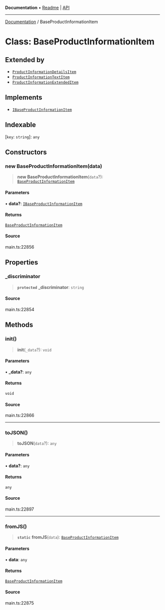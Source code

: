 **Documentation** • [Readme](../README.md) \| [API](../globals.md)

***

[Documentation](../README.md) / BaseProductInformationItem

# Class: BaseProductInformationItem

## Extended by

- [`ProductInformationDetailsItem`](ProductInformationDetailsItem.md)
- [`ProductInformationTextItem`](ProductInformationTextItem.md)
- [`ProductInformationExtendedItem`](ProductInformationExtendedItem.md)

## Implements

- [`IBaseProductInformationItem`](../interfaces/IBaseProductInformationItem.md)

## Indexable

 \[`key`: `string`\]: `any`

## Constructors

### new BaseProductInformationItem(data)

> **new BaseProductInformationItem**(`data`?): [`BaseProductInformationItem`](BaseProductInformationItem.md)

#### Parameters

• **data?**: [`IBaseProductInformationItem`](../interfaces/IBaseProductInformationItem.md)

#### Returns

[`BaseProductInformationItem`](BaseProductInformationItem.md)

#### Source

main.ts:22856

## Properties

### \_discriminator

> **`protected`** **\_discriminator**: `string`

#### Source

main.ts:22854

## Methods

### init()

> **init**(`_data`?): `void`

#### Parameters

• **\_data?**: `any`

#### Returns

`void`

#### Source

main.ts:22866

***

### toJSON()

> **toJSON**(`data`?): `any`

#### Parameters

• **data?**: `any`

#### Returns

`any`

#### Source

main.ts:22897

***

### fromJS()

> **`static`** **fromJS**(`data`): [`BaseProductInformationItem`](BaseProductInformationItem.md)

#### Parameters

• **data**: `any`

#### Returns

[`BaseProductInformationItem`](BaseProductInformationItem.md)

#### Source

main.ts:22875
